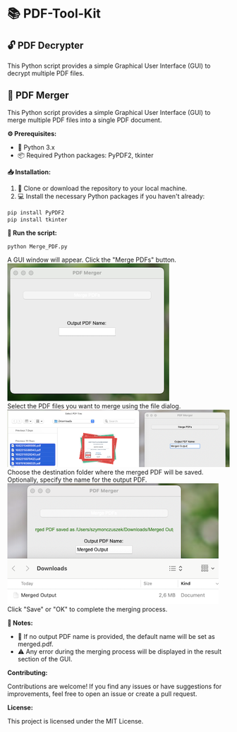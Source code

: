 # 📚 PDF-Tool-Kit

## 🔓 PDF Decrypter

This Python script provides a simple Graphical User Interface (GUI) to decrypt multiple PDF files.

## 🔗 PDF Merger

This Python script provides a simple Graphical User Interface (GUI) to merge multiple PDF files into a single PDF document.

**⚙️ Prerequisites:**

- 🐍 Python 3.x
- 📦 Required Python packages: PyPDF2, tkinter

**📥 Installation:**

1. 📁 Clone or download the repository to your local machine.
2. 💻 Install the necessary Python packages if you haven't already:

```terminal
pip install PyPDF2
pip install tkinter
```

**🚀 Run the script:**

```terminal
python Merge_PDF.py
```
A GUI window will appear. Click the "Merge PDFs" button.
<br> ![Pictures/app.png](Pictures/app.png) <br>
Select the PDF files you want to merge using the file dialog.
<br> ![Pictures/app.png](Pictures/input.png) <br>
Choose the destination folder where the merged PDF will be saved. Optionally, specify the name for the output PDF.
<br> ![Pictures/app.png](Pictures/output.png) <br>
Click "Save" or "OK" to complete the merging process.

**📝 Notes:**

- 📄 If no output PDF name is provided, the default name will be set as merged.pdf.
- ⚠️ Any error during the merging process will be displayed in the result section of the GUI.

**Contributing:**

Contributions are welcome! If you find any issues or have suggestions for improvements, feel free to open an issue or create a pull request.

**License:**

This project is licensed under the MIT License.
